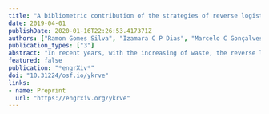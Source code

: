 ```yaml
---
title: "A bibliometric contribution of the strategies of reverse logistics in waste electrical and electronic equipment (WEEE) management"
date: 2019-04-01
publishDate: 2020-01-16T22:26:53.417371Z
authors: ["Ramon Gomes Silva", "Izamara C P Dias", "Marcelo C Gonçalves"]
publication_types: ["3"]
abstract: "In recent years, with the increasing of waste, the reverse logistics become an important strategy for meeting the necessaries of the society and work market. Among the huge amount of discard products are the waste electrical and electronic equipment (WEEE), which it has become a major problem for developing countries due to its harmful effects. This paper characterizes and analyses the bibliometric review of the reverse logistics strategies applied in Waste Electrical and Electronic Equipment (WEEE) Management. The methodological approach used is the systematic review of the literature, based on bibliometric theory, through consultation with the ISI Web bases of Science and Scopus, and their treatment by Excel and Mendeley software. For research was used ``Reverse Logistics'' and ``WEEE'' as an expressions key, generating a sample of 43 articles published. At the end of the study were presented descriptive analysis results with the identification of the years, authors, research source, countries and research methods, and a bibliometric analysis results by the number of citations."
featured: false
publication: "*engrXiv*"
doi: "10.31224/osf.io/ykrve"
links:
- name: Preprint
  url: "https://engrxiv.org/ykrve"
---
```


